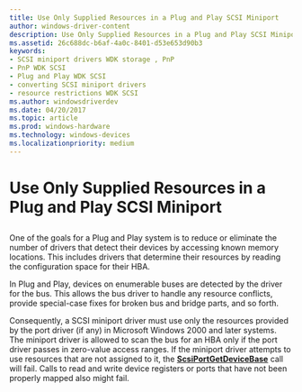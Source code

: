 ```yaml
---
title: Use Only Supplied Resources in a Plug and Play SCSI Miniport
author: windows-driver-content
description: Use Only Supplied Resources in a Plug and Play SCSI Miniport
ms.assetid: 26c688dc-b6af-4a0c-8401-d53e653d90b3
keywords:
- SCSI miniport drivers WDK storage , PnP
- PnP WDK SCSI
- Plug and Play WDK SCSI
- converting SCSI miniport drivers
- resource restrictions WDK SCSI
ms.author: windowsdriverdev
ms.date: 04/20/2017
ms.topic: article
ms.prod: windows-hardware
ms.technology: windows-devices
ms.localizationpriority: medium
---
```


# Use Only Supplied Resources in a Plug and Play SCSI Miniport


## <span id="ddk_use_only_supplied_resources_in_a_plug_and_play_scsi_miniport_kg"></span><span id="DDK_USE_ONLY_SUPPLIED_RESOURCES_IN_A_PLUG_AND_PLAY_SCSI_MINIPORT_KG"></span>


One of the goals for a Plug and Play system is to reduce or eliminate the number of drivers that detect their devices by accessing known memory locations. This includes drivers that determine their resources by reading the configuration space for their HBA.

In Plug and Play, devices on enumerable buses are detected by the driver for the bus. This allows the bus driver to handle any resource conflicts, provide special-case fixes for broken bus and bridge parts, and so forth.

Consequently, a SCSI miniport driver must use only the resources provided by the port driver (if any) in Microsoft Windows 2000 and later systems. The miniport driver is allowed to scan the bus for an HBA only if the port driver passes in zero-value access ranges. If the miniport driver attempts to use resources that are not assigned to it, the [**ScsiPortGetDeviceBase**](https://msdn.microsoft.com/library/windows/hardware/ff564629) call will fail. Calls to read and write device registers or ports that have not been properly mapped also might fail.

 

 




